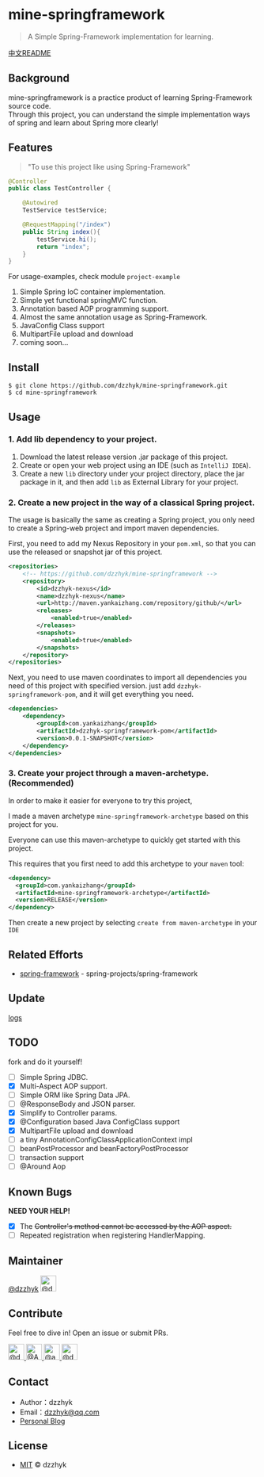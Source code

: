 # mine-springframework
> A Simple Spring-Framework implementation for learning.

[中文README](./README_zh_CN.md)

## Background

mine-springframework is a practice product of learning Spring-Framework source code.  
Through this project, you can understand the simple implementation ways of spring and learn about Spring more clearly!

## Features

> "To use this project like using Spring-Framework"

```java
@Controller
public class TestController {

    @Autowired
    TestService testService;

    @RequestMapping("/index")
    public String index(){
        testService.hi();
        return "index";
    }
}
```

For usage-examples, check module `project-example`

1. Simple Spring IoC container implementation.
2. Simple yet functional springMVC function.
3. Annotation based AOP programming support.
4. Almost the same annotation usage as Spring-Framework.
5. JavaConfig Class support
6. MultipartFile upload and download
7. coming soon...


## Install

```shell script
$ git clone https://github.com/dzzhyk/mine-springframework.git
$ cd mine-springframework
```

## Usage

### 1. Add lib dependency to your project.

1. Download the latest release version .jar package of this project.
2. Create or open your web project using an IDE (such as `IntelliJ IDEA`).
3. Create a new `lib` directory under your project directory, place the jar package in it,
 and then add `lib` as External Library for your project.

### 2. Create a new project in the way of a classical Spring project.
The usage is basically the same as creating a Spring project, you only need to create a Spring-web project and import maven dependencies.  

First, you need to add my Nexus Repository in your `pom.xml`, so that you can use the released or snapshot jar of this project.

```xml
<repositories>
    <!-- https://github.com/dzzhyk/mine-springframework -->
    <repository>
        <id>dzzhyk-nexus</id>
        <name>dzzhyk-nexus</name>
        <url>http://maven.yankaizhang.com/repository/github/</url>
        <releases>
            <enabled>true</enabled>
        </releases>
        <snapshots>
            <enabled>true</enabled>
        </snapshots>
    </repository>
</repositories>
```

Next, you need to use maven coordinates to import all dependencies you need of this project with specified version.
just add `dzzhyk-springframework-pom`, and it will get everything you need.

```xml
<dependencies>
    <dependency>
        <groupId>com.yankaizhang</groupId>
        <artifactId>dzzhyk-springframework-pom</artifactId>
        <version>0.0.1-SNAPSHOT</version>
    </dependency>
</dependencies>
```

### 3. Create your project through a maven-archetype. (Recommended)

In order to make it easier for everyone to try this project, 

I made a maven archetype `mine-springframework-archetype` based on this project for you.

Everyone can use this maven-archetype to quickly get started with this project.

This requires that you first need to add this archetype to your `maven` tool:

```xml
<dependency>
  <groupId>com.yankaizhang</groupId>
  <artifactId>mine-springframework-archetype</artifactId>
  <version>RELEASE</version>
</dependency>
```

Then create a new project by selecting `create from maven-archetype` in your `IDE`

## Related Efforts

- [spring-framework](https://github.com/spring-projects/spring-framework) - spring-projects/spring-framework

## Update

[logs](./UPDATE.md)

## TODO
fork and do it yourself!

- [ ] Simple Spring JDBC.
- [x] Multi-Aspect AOP support.
- [ ] Simple ORM like Spring Data JPA.
- [ ] @ResponseBody and JSON parser.
- [x] Simplify to Controller params.
- [x] @Configuration based Java ConfigClass support
- [x] MultipartFile upload and download
- [ ] a tiny AnnotationConfigClassApplicationContext impl
- [ ] beanPostProcessor and beanFactoryPostProcessor
- [ ] transaction support
- [ ] @Around Aop

## Known Bugs

**NEED YOUR HELP!**

- [x] The ~~Controller's method cannot be accessed by the AOP aspect.~~
- [ ] Repeated registration when registering HandlerMapping.

## Maintainer

[@dzzhyk](https://github.com/dzzhyk)
<a class="" data-hovercard-type="user" data-hovercard-url="/users/dzzhyk/hovercard" data-octo-click="hovercard-link-click" data-octo-dimensions="link_type:self" href="/dzzhyk">
    <img class="d-block avatar-user" src="https://avatars0.githubusercontent.com/u/36625372?s=64&amp;v=4" width="32" height="32" alt="@dzzhyk">
</a>

## Contribute

Feel free to dive in! Open an issue or submit PRs.

<a class="" data-hovercard-type="user" data-hovercard-url="/users/dzzhyk/hovercard" data-octo-click="hovercard-link-click" data-octo-dimensions="link_type:self" href="/dzzhyk">
    <img class="d-block avatar-user" src="https://avatars0.githubusercontent.com/u/36625372?s=64&amp;v=4" width="32" height="32" alt="@dzzhyk">
</a>
<a class="" data-hovercard-type="user" data-hovercard-url="/users/Amber-coder/hovercard" data-octo-click="hovercard-link-click" data-octo-dimensions="link_type:self" href="/Amber-coder">
      <img class="d-block avatar-user" src="https://avatars0.githubusercontent.com/u/54784449?s=64&amp;v=4" width="32" height="32" alt="@Amber-coder">
</a>
<a class="" data-hovercard-type="user" data-hovercard-url="/users/adiaoer/hovercard" data-octo-click="hovercard-link-click" data-octo-dimensions="link_type:self" href="/adiaoer">
      <img class="d-block avatar-user" src="https://avatars1.githubusercontent.com/u/30997087?s=64&amp;v=4" width="32" height="32" alt="@adiaoer">
</a>
<a class="" data-hovercard-type="user" data-hovercard-url="/users/daydreamofscience/hovercard" data-octo-click="hovercard-link-click" data-octo-dimensions="link_type:self" href="/daydreamofscience">
      <img class="d-block avatar-user" src="https://avatars3.githubusercontent.com/u/73294057?s=64&amp;v=4" width="32" height="32" alt="@daydreamofscience">
</a>

## Contact

- Author：dzzhyk
- Email：dzzhyk@qq.com
- [Personal Blog](https://dzzhyk.blog.csdn.net/)


## License

- [MIT](./LICENSE) © dzzhyk